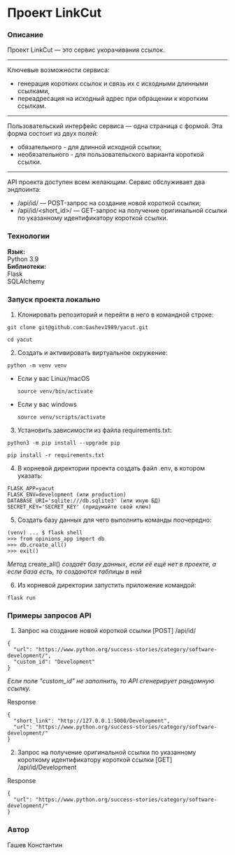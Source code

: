 # Проект LinkCut
### Описание
Проект LinkCut — это сервис укорачивания ссылок.
***
Ключевые возможности сервиса:
- генерация коротких ссылок и связь их с исходными длинными ссылками,
- переадресация на исходный адрес при обращении к коротким ссылкам.
***
Пользовательский интерфейс сервиса — одна страница с формой.
Эта форма состоит из двух полей:
- обязательного - для длинной исходной ссылки;
- необязательного - для пользовательского варианта короткой ссылки.
***
API проекта доступен всем желающим. 
Сервис обслуживает два эндпоинта:
- /api/id/ — POST-запрос на создание новой короткой ссылки;
- /api/id/<short_id>/ — GET-запрос на получение оригинальной ссылки по указанному идентификатору короткой ссылки.

### Технологии
**Язык:**  
Python 3.9  
**Библиотеки:**  
Flask  
SQLAlchemy  

### Запуск проекта локально
1. Клонировать репозиторий и перейти в него в командной строке:
```
git clone git@github.com:Gashev1989/yacut.git
```
```
cd yacut
```
2. Cоздать и активировать виртуальное окружение:
```
python -m venv venv
```
* Если у вас Linux/macOS
    ```
    source venv/bin/activate
    ```
* Если у вас windows
    ```
    source venv/scripts/activate
    ```
3. Установить зависимости из файла requirements.txt:
```
python3 -m pip install --upgrade pip
```
```
pip install -r requirements.txt
```
4. В корневой директории проекта создать файл .env, в котором указать:
```
FLASK_APP=yacut
FLASK_ENV=development (или production)
DATABASE_URI='sqlite:///db.sqlite3' (или иную БД)
SECRET_KEY='SECRET_KEY' (придумайте свой ключ)
```
5. Создать базу данных для чего выполнить команды поочередно:
```
(venv) ... $ flask shell
>>> from opinions_app import db
>>> db.create_all()
>>> exit()
```
*Метод* create_all() *создаёт базу данных, если её ещё нет в проекте, а если база есть, то создаются таблицы в ней*

6. Из корневой директории запустить приложение командой:
```
flask run
```

### Примеры запросов API
1. Запрос на создание новой короткой ссылки
[POST] /api/id/
```
{
  "url": "https://www.python.org/success-stories/category/software-development/",
  "custom_id": "Development"
}
```
*Если поле "custom_id" не заполнить, то API сгенерирует рандомную ссылку.*

Response
```
{
  "short_link": "http://127.0.0.1:5000/Development",
  "url": "https://www.python.org/success-stories/category/software-development/"
}
```
2. Запрос на получение оригинальной ссылки по указанному короткому идентификатору короткой ссылки
[GET] /api/id/Development

Response
```
{
  "url": "https://www.python.org/success-stories/category/software-development/"
}
```

### Автор
Гашев Константин